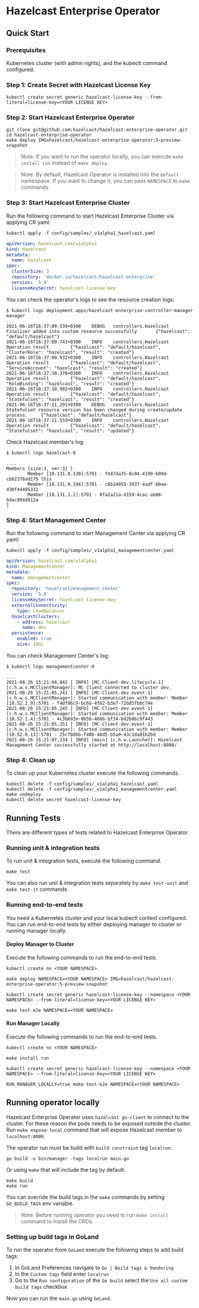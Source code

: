 # Hazelcast Enterprise Operator

## Quick Start

### Prerequisites

Kubernetes cluster (with admin rights), and the kubectl command configured.

### Step 1: Create Secret with Hazelcast License Key

```shell
kubectl create secret generic hazelcast-license-key --from-literal=license-key=<YOUR LICENSE KEY>
```

### Step 2: Start Hazelcast Enterprise Operator

```shell
git clone git@github.com:hazelcast/hazelcast-enterprise-operator.git
cd hazelcast-enterprise-operator
make deploy IMG=hazelcast/hazelcast-enterprise-operator:5-preview-snapshot
```

> Note: If you want to run the operator locally, you can execute `make install run` instead of `make deploy`.

> Note: By default, Hazelcast Operator is installed into the `default` namespace. If you want to change it, you can pass `NAMESPACE` to `make` commands.

### Step 3: Start Hazelcast Enterprise Cluster

Run the following command to start Hazelcast Enterprise Cluster via applying CR yaml:

```shell
kubectl apply -f config/samples/_v1alpha1_hazelcast.yaml
```
```yaml
apiVersion: hazelcast.com/v1alpha1
kind: Hazelcast
metadata:
  name: hazelcast
spec:
  clusterSize: 3
  repository: 'docker.io/hazelcast/hazelcast-enterprise'
  version: '5.0'
  licenseKeySecret: hazelcast-license-key
```

You can check the operator's logs to see the resource creation logs:
```
$ kubectl logs deployment.apps/hazelcast-enterprise-controller-manager manager
...
2021-06-16T16:37:09.539+0300    DEBUG   controllers.Hazelcast   Finalizer added into custom resource successfully       {"hazelcast": "default/hazelcast"}
2021-06-16T16:37:09.743+0300    INFO    controllers.Hazelcast   Operation result        {"hazelcast": "default/hazelcast", "ClusterRole": "hazelcast", "result": "created"}
2021-06-16T16:37:09.932+0300    INFO    controllers.Hazelcast   Operation result        {"hazelcast": "default/hazelcast", "ServiceAccount": "hazelcast", "result": "created"}
2021-06-16T16:37:10.370+0300    INFO    controllers.Hazelcast   Operation result        {"hazelcast": "default/hazelcast", "RoleBinding": "hazelcast", "result": "created"}
2021-06-16T16:37:10.992+0300    INFO    controllers.Hazelcast   Operation result        {"hazelcast": "default/hazelcast", "Statefulset": "hazelcast", "result": "created"}
2021-06-16T16:37:11.291+0300    DEBUG   controllers.Hazelcast   Statefulset resource version has been changed during create/update process.     {"hazelcast": "default/hazelcast"}
2021-06-16T16:37:11.559+0300    INFO    controllers.Hazelcast   Operation result        {"hazelcast": "default/hazelcast", "Statefulset": "hazelcast", "result": "updated"}
```

Check Hazelcast member's log:
```shell
$ kubectl logs hazelcast-0

....
Members {size:3, ver:3} [
        Member [10.131.0.130]:5701 - f447da35-0c04-4199-b99d-cb02376ad175 this
        Member [10.131.0.194]:5701 - c6b34055-3937-4adf-b0ae-d30f44495331
        Member [10.131.1.2]:5701 - 0fa2a21a-d159-4cac-ab08-bdac994d912a
]
```
### Step 4: Start Management Center
Run the following command to start Management Center via applying CR yaml:

```shell
kubectl apply -f config/samples/_v1alpha1_managementcenter.yaml
```
```yaml
apiVersion: hazelcast.com/v1alpha1
kind: ManagementCenter
metadata:
  name: managementcenter
spec:
  repository: 'hazelcast/management-center'
  version: '5.0'
  licenseKeySecret: hazelcast-license-key
  externalConnectivity:
    type: LoadBalancer
  hazelcastClusters:
    - address: hazelcast
      name: dev
  persistence:
    enabled: true
    size: 10Gi
```

You can check Management Center's log:

```shell
$ kubectl logs managementcenter-0

...
2021-08-26 15:21:04,842 [ INFO] [MC-Client-dev.lifecycle-1] [c.h.w.s.MCClientManager]: MC Client connected to cluster dev.
2021-08-26 15:21:05,241 [ INFO] [MC-Client-dev.event-1] [c.h.w.s.MCClientManager]: Started communication with member: Member [10.52.2.9]:5701 - f4df86c9-bc6b-4f62-b3e7-72b85fbbc74e
2021-08-26 15:21:05,245 [ INFO] [MC-Client-dev.event-1] [c.h.w.s.MCClientManager]: Started communication with member: Member [10.52.1.4]:5701 - 4c3b692e-0b56-4606-bf34-bd2b86c9f443
2021-08-26 15:21:05,251 [ INFO] [MC-Client-dev.event-1] [c.h.w.s.MCClientManager]: Started communication with member: Member [10.52.0.13]:5701 - 25cf88bb-f40b-40d5-b5a0-43c1da81b2bd
2021-08-26 15:21:07,234 [ INFO] [main] [c.h.w.Launcher]: Hazelcast Management Center successfully started at http://localhost:8080/

```

### Step 4: Clean up

To clean up your Kubernetes cluster execute the following commands.

```shell
kubectl delete -f config/samples/_v1alpha1_hazelcast.yaml
kubectl delete -f config/samples/_v1alpha1_managementcenter.yaml
make undeploy
kubectl delete secret hazelcast-license-key
```

## Running Tests

There are different types of tests related to Hazelcast Enterprise Operator.

### Running unit & integration tests
To run unit & integration tests, execute the following command.

```shell
make test
```

You can also run unit & integration tests separately by `make test-unit` and `make test-it` commands.

### Running end-to-end tests 

You need a Kubernetes cluster and your local kubectl context configured. You can run end-to-end tests by either deploying manager to cluster or running manager locally.

#### Deploy Manager to Cluster

Execute the following commands to run the end-to-end tests.

```shell
kubectl create ns <YOUR NAMESPACE>

make deploy NAMESPACE=<YOUR NAMESPACE> IMG=hazelcast/hazelcast-enterprise-operator:5-preview-snapshot

kubectl create secret generic hazelcast-license-key --namespace <YOUR NAMESPACE> --from-literal=license-key=<YOUR LICENSE KEY>

make test-e2e NAMESPACE=<YOUR NAMESPACE>
```

#### Run Manager Locally

Execute the following commands to run the end-to-end tests.

```shell
kubectl create ns <YOUR NAMESPACE>

make install run

kubectl create secret generic hazelcast-license-key --namespace <YOUR NAMESPACE> --from-literal=license-key=<YOUR LICENSE KEY>

RUN_MANAGER_LOCALLY=true make test-e2e NAMESPACE=<YOUR NAMESPACE>
```

## Running operator locally

Hazelcast Enterprise Operator uses `hazelcast go-client` to connect to the cluster.
For these reason the pods needs to be exposed outside the cluster.
Run `make expose-local` command that will expose Hazelcast member to `localhost:8000`.

The operator run must be build with `build constraint` tag `localrun`:

```shell
go build -o bin/manager -tags localrun main.go
```
Or using `make` that will include the tag by default:
```shell
make build
make run
```
You can override the build tags in the `make` commands by setting `GO_BUILD_TAGS` env variable.

> Note: Before running operator you need to run `make install` command to install the CRDs.

### Setting up build tags in GoLand

To run the operator from `GoLand` execute the following steps to add build tags:

1. In GoLand Preferences navigate to `Go | Build tags & Vendoring`
2. In the `Custom tags` field enter `localrun`
3. Go to the `Run configuration` of the `Go build` select the `Use all custom build tags` checkbox

Now you can run the `main.go` using `GoLand`.
